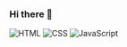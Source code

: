 ### Hi there 👋

![HTML](https://img.shields.io/badge/<LABEL>-HTML-red)
![CSS](https://img.shields.io/static/v1?label=<LABEL>&message=<MESSAGE>&color=<COLOR>)
![JavaScript](https://img.shields.io/static/v1?label=JS&message=JavaScript&color=yellow)

